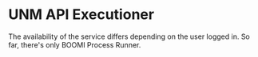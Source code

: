 # UNM API Executioner

The availability of the service differs depending on the user logged in.  So far, there's only BOOMI Process Runner.

